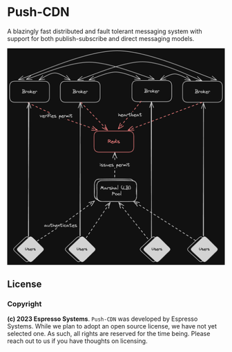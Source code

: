 # Push-CDN
A blazingly fast distributed and fault tolerant messaging system with support for both publish-subscribe and direct messaging models.

![high level connection diagram](https://github.com/EspressoSystems/push-cdn/blob/master/diagrams/high-level-connections.png?raw=true)


## License
### Copyright
**(c) 2023 Espresso Systems**.
`Push-CDN` was developed by Espresso Systems. While we plan to adopt an open source license, we have not yet selected one. As such, all rights are reserved for the time being. Please reach out to us if you have thoughts on licensing.